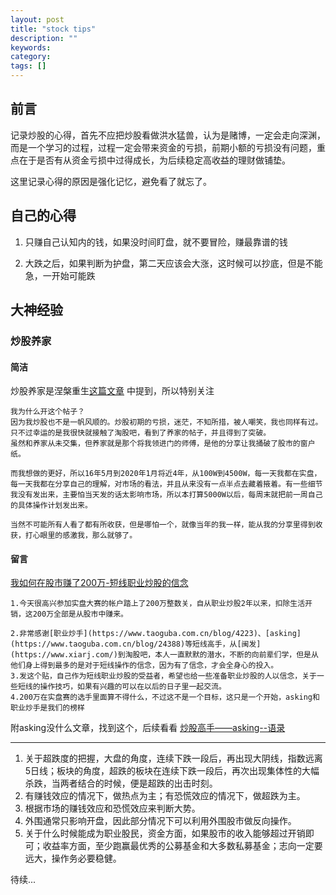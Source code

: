 ```yaml
---
layout: post
title: "stock tips"
description: ""
keywords: 
category: 
tags: []
---
```


## 前言

记录炒股的心得，首先不应把炒股看做洪水猛兽，认为是赌博，一定会走向深渊，而是一个学习的过程，过程一定会带来资金的亏损，前期小额的亏损没有问题，重点在于是否有从资金亏损中过得成长，为后续稳定高收益的理财做铺垫。

这里记录心得的原因是强化记忆，避免看了就忘了。

## 自己的心得

1. 只赚自己认知内的钱，如果没时间盯盘，就不要冒险，赚最靠谱的钱

2. 大跌之后，如果判断为护盘，第二天应该会大涨，这时候可以抄底，但是不能急，一开始可能跌


## 大神经验

### 炒股养家

#### 简洁

炒股养家是涅槃重生[这篇文章](https://www.taoguba.com.cn/Article/1477629/1)
中提到，所以特别关注

```
我为什么开这个帖子？
因为我炒股也不是一帆风顺的。炒股初期的亏损，迷茫，不知所措，被人嘲笑，我也同样有过。只不过幸运的是我很快就接触了淘股吧，看到了养家的帖子，并且得到了突破。
虽然和养家从未交集，但养家就是那个将我领进门的师傅，是他的分享让我捅破了股市的窗户纸。

而我想做的更好，所以16年5月到2020年1月将近4年，从100W到4500W，每一天我都在实盘，每一天我都在分享自己的理解，对市场的看法，并且从来没有一点半点去藏着掖着。有一些细节我没有发出来，主要怕当天发的话太影响市场，所以本打算5000W以后，每周末就把前一周自己的具体操作计划发出来。

当然不可能所有人看了都有所收获，但是哪怕一个，就像当年的我一样，能从我的分享里得到收获，打心眼里的感激我，那么就够了。
```

#### 留言

[我如何在股市赚了200万-短线职业炒股的信念](https://www.taoguba.com.cn/Article/307466/1)

```
1.今天很高兴参加实盘大赛的帐户踏上了200万整数关，自从职业炒股2年以来，扣除生活开销，这200万全部是从股市中赚来。

2.非常感谢[职业炒手](https://www.taoguba.com.cn/blog/4223)、[asking](https://www.taoguba.com.cn/blog/24388)等短线高手，从[闽发](https://www.xiarj.com/)到淘股吧，本人一直默默的潜水，不断的向前辈们学，但是从他们身上得到最多的是对于短线操作的信念，因为有了信念，才会全身心的投入。
3.发这个贴，自己作为短线职业炒股的受益者，希望也给一些准备职业炒股的人以信念，关于一些短线的操作技巧，如果有兴趣的可以在以后的日子里一起交流。
4.200万在实盘赛的选手里面算不得什么，不过这不是一个目标，这只是一个开始，asking和职业炒手是我们的榜样
```

附asking没什么文章，找到这个，后续看看 [炒股高手——asking--语录](https://www.taoguba.com.cn/Article/889733/1)

---- 

1. 关于超跌度的把握，大盘的角度，连续下跌一段后，再出现大阴线，指数远离5日线；板块的角度，超跌的板块在连续下跌一段后，再次出现集体性的大幅杀跌，当两者结合的时候，便是超跌的出击时刻。
2. 有赚钱效应的情况下，做热点为主；有恐慌效应的情况下，做超跌为主。
3. 根据市场的赚钱效应和恐慌效应来判断大势。
4. 外围通常只影响开盘，因此部分情况下可以利用外围股市做反向操作。
5. 关于什么时候能成为职业股民，资金方面，如果股市的收入能够超过开销即可；收益率方面，至少跑赢最优秀的公募基金和大多数私募基金；志向一定要远大，操作务必要稳健。

待续...
